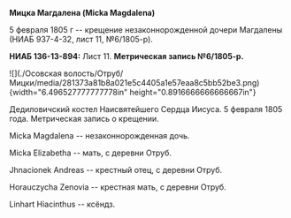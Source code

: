 **Мицка Магдалена (Micka Magdalena)**

5 февраля 1805 г -- крещение незаконнорожденной дочери Магдалены (НИАБ
937-4-32, лист 11, №6/1805-р).

**НИАБ 136-13-894:** Лист 11. **Метрическая запись №6/1805-р.**

![](./Осовская волость/Отруб/Мицки/media/281373a81b8a021e5c4405a1e57eaa8c5bb52be3.png){width="6.496527777777778in"
height="0.8916666666666667in"}

Дедиловичский костел Наисвятейшего Сердца Иисуса. 5 февраля 1805 года.
Метрическая запись о крещении.

Micka Magdalena -- незаконнорожденная дочь.

Micka Elizabetha -- мать, с деревни Отруб.

Jhnacionek Andreas -- крестный отец, с деревни Отруб.

Horauczycha Zenovia -- крестная мать, с деревни Отруб.

Linhart Hiacinthus -- ксёндз.

